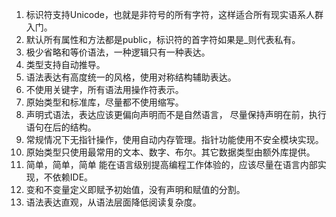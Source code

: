 1. 标识符支持Unicode，也就是非符号的所有字符，这样适合所有现实语系人群入门。
1. 默认所有属性和方法都是public，标识符的首字符如果是_则代表私有。
1. 极少省略和等价语法，一种逻辑只有一种表达。
1. 类型支持自动推导。
1. 语法表达有高度统一的风格，使用对称结构辅助表达。
1. 不使用关键字，所有语法用操作符表示。
1. 原始类型和标准库，尽量都不使用缩写。
1. 声明式语法，表达应该更偏向声明而不是自然语言，
尽量保持声明在前，执行语句在后的结构。
1. 常规情况下无指针操作，使用自动内存管理。指针功能使用不安全模块实现。
1. 原始类型只使用最常用的文本、数字、布尔。其它数据类型由额外库提供。
1. 简单，简单，简单
能在语言级别提高编程工作体验的，应该尽量在语言内部实现，不依赖IDE。
2. 变和不变量定义即赋予初始值，没有声明和赋值的分割。
2. 语法表达直观，从语法层面降低阅读复杂度。